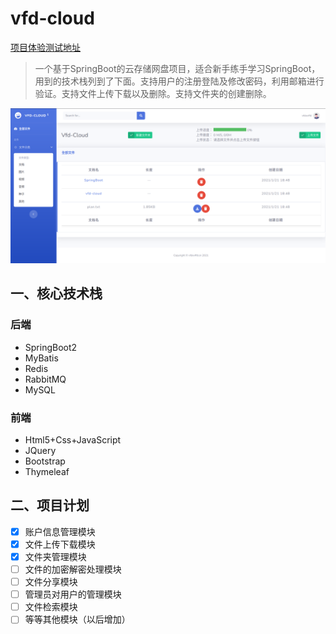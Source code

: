 # vfd-cloud

[项目体验测试地址](vfdxvffd.cn:8080)

> ​		一个基于SpringBoot的云存储网盘项目，适合新手练手学习SpringBoot，用到的技术栈列到了下面。支持用户的注册登陆及修改密码，利用邮箱进行验证。支持文件上传下载以及删除。支持文件夹的创建删除。

![](img/2021-01-27_23-37.png)

## 一、核心技术栈

### 后端

- SpringBoot2
- MyBatis
- Redis
- RabbitMQ
- MySQL

### 前端

- Html5+Css+JavaScript
- JQuery
- Bootstrap
- Thymeleaf

## 二、项目计划

- [x] 账户信息管理模块
- [x] 文件上传下载模块
- [x] 文件夹管理模块
- [ ] 文件的加密解密处理模块
- [ ] 文件分享模块
- [ ] 管理员对用户的管理模块
- [ ] 文件检索模块
- [ ] 等等其他模块（以后增加）